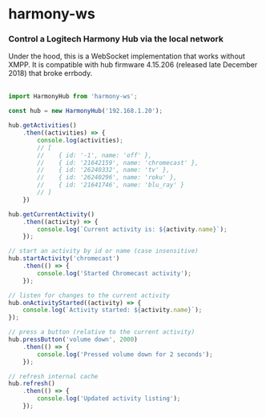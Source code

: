 # harmony-ws

### Control a Logitech Harmony Hub via the local network

Under the hood, this is a WebSocket implementation that works without XMPP. It is compatible with hub firmware 4.15.206 (released late December 2018) that broke errbody.
<br>
<br>

```javascript
import HarmonyHub from 'harmony-ws';

const hub = new HarmonyHub('192.168.1.20');

hub.getActivities()
    .then((activities) => {
        console.log(activities);
        // [
        //    { id: '-1', name: 'off' },
        //    { id: '21642159', name: 'chromecast' },
        //    { id: '26240332', name: 'tv' },
        //    { id: '26240296', name: 'roku' },
        //    { id: '21641746', name: 'blu_ray' }
        // ]
    })

hub.getCurrentActivity()
    .then((activity) => {
        console.log(`Current activity is: ${activity.name}`);
    });

// start an activity by id or name (case insensitive)
hub.startActivity('chromecast')
    .then(() => {
        console.log('Started Chromecast activity');
    });

// listen for changes to the current activity
hub.onActivityStarted((activity) => {
    console.log(`Activity started: ${activity.name}`);
});

// press a button (relative to the current activity)
hub.pressButton('volume down', 2000)
    .then(() => {
        console.log('Pressed volume down for 2 seconds');
    });

// refresh internal cache
hub.refresh()
    .then(() => {
        console.log('Updated activity listing');
    });
```
